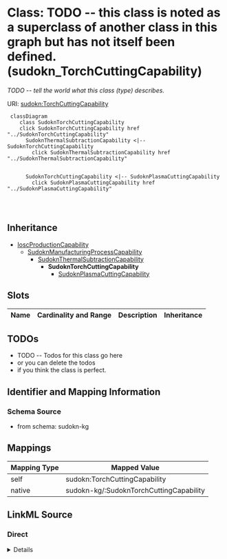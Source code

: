 

# Class: TODO -- this class is noted as a superclass of another class in this graph but has not itself been defined. (sudokn_TorchCuttingCapability)


_TODO -- tell the world what this class (type) describes._





URI: [sudokn:TorchCuttingCapability](http://asu.edu/semantics/SUDOKN/TorchCuttingCapability)






```mermaid
 classDiagram
    class SudoknTorchCuttingCapability
    click SudoknTorchCuttingCapability href "../SudoknTorchCuttingCapability"
      SudoknThermalSubtractionCapability <|-- SudoknTorchCuttingCapability
        click SudoknThermalSubtractionCapability href "../SudoknThermalSubtractionCapability"
      

      SudoknTorchCuttingCapability <|-- SudoknPlasmaCuttingCapability
        click SudoknPlasmaCuttingCapability href "../SudoknPlasmaCuttingCapability"
      
      
      
```





## Inheritance
* [IoscProductionCapability](../classes/IoscProductionCapability.md)
    * [SudoknManufacturingProcessCapability](../classes/SudoknManufacturingProcessCapability.md)
        * [SudoknThermalSubtractionCapability](../classes/SudoknThermalSubtractionCapability.md)
            * **SudoknTorchCuttingCapability**
                * [SudoknPlasmaCuttingCapability](../classes/SudoknPlasmaCuttingCapability.md)



## Slots

| Name | Cardinality and Range | Description | Inheritance |
| ---  | --- | --- | --- |









## TODOs

* TODO -- Todos for this class go here
* or you can delete the todos
* if you think the class is perfect.

## Identifier and Mapping Information







### Schema Source


* from schema: sudokn-kg




## Mappings

| Mapping Type | Mapped Value |
| ---  | ---  |
| self | sudokn:TorchCuttingCapability |
| native | sudokn-kg/:SudoknTorchCuttingCapability |







## LinkML Source

<!-- TODO: investigate https://stackoverflow.com/questions/37606292/how-to-create-tabbed-code-blocks-in-mkdocs-or-sphinx -->

### Direct

<details>
```yaml
name: sudokn_TorchCuttingCapability
description: TODO -- tell the world what this class (type) describes.
title: TODO -- this class is noted as a superclass of another class in this graph
  but has not itself been defined.
todos:
- TODO -- Todos for this class go here
- or you can delete the todos
- if you think the class is perfect.
notes:
- Class with 0 occurences.
from_schema: sudokn-kg
is_a: sudokn_ThermalSubtractionCapability
class_uri: sudokn:TorchCuttingCapability

```
</details>

### Induced

<details>
```yaml
name: sudokn_TorchCuttingCapability
description: TODO -- tell the world what this class (type) describes.
title: TODO -- this class is noted as a superclass of another class in this graph
  but has not itself been defined.
todos:
- TODO -- Todos for this class go here
- or you can delete the todos
- if you think the class is perfect.
notes:
- Class with 0 occurences.
from_schema: sudokn-kg
is_a: sudokn_ThermalSubtractionCapability
class_uri: sudokn:TorchCuttingCapability

```
</details>